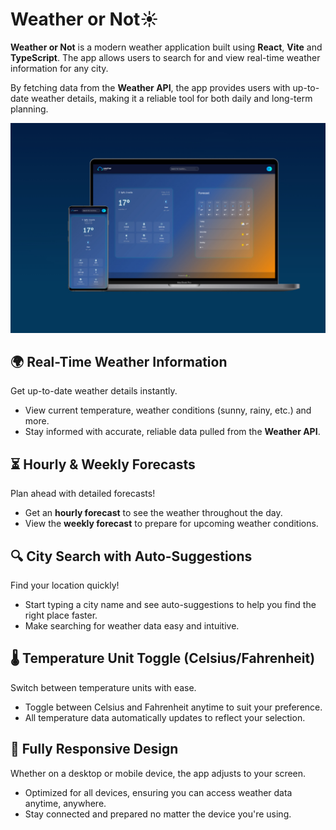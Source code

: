 # Weather or Not☀️

**Weather or Not** is a modern weather application built using **React**, **Vite** and **TypeScript**. The app allows users to search for and view real-time weather information for any city.

By fetching data from the **Weather API**, the app provides users with up-to-date weather details, making it a reliable tool for both daily and long-term planning.

![weather-or-not](https://raw.githubusercontent.com/deabocina/weather-or-not/main/public/screenshots/weather-or-not.jpeg)

## **🌍 Real-Time Weather Information**

Get up-to-date weather details instantly.

- View current temperature, weather conditions (sunny, rainy, etc.) and more.
- Stay informed with accurate, reliable data pulled from the **Weather API**.

## **⏳ Hourly & Weekly Forecasts**

Plan ahead with detailed forecasts!

- Get an **hourly forecast** to see the weather throughout the day.
- View the **weekly forecast** to prepare for upcoming weather conditions.

## **🔍 City Search with Auto-Suggestions**

Find your location quickly!

- Start typing a city name and see auto-suggestions to help you find the right place faster.
- Make searching for weather data easy and intuitive.

## **🌡️ Temperature Unit Toggle (Celsius/Fahrenheit)**

Switch between temperature units with ease.

- Toggle between Celsius and Fahrenheit anytime to suit your preference.
- All temperature data automatically updates to reflect your selection.

## **📱 Fully Responsive Design**

Whether on a desktop or mobile device, the app adjusts to your screen.

- Optimized for all devices, ensuring you can access weather data anytime, anywhere.
- Stay connected and prepared no matter the device you're using.
